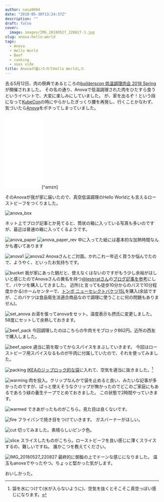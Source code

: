 ```yaml
---
author: nasa9084
date: "2018-05-30T13:24:37Z"
description: ""
draft: false
cover:
  image: images/IMG_20180527_220827-1.jpg
slug: anova-hello-world
tags:
  - Anova
  - Hello World
  - Beef
  - cooking
  - sous vide
title: Anovaが届いたのでHello Worldした
---
```



去る5月12日、肉の祭典であるところの[builderscon 低温調理肉会 2018 Spring](https://medium.com/@lestrrat/builderscon-%E4%BD%8E%E6%B8%A9%E8%AA%BF%E7%90%86%E8%82%89%E4%BC%9A-2018-spring-8c09ea955372)が開催されました。
その名の通り、Anovaで低温調理された肉をひたすら食うというイベントで、大変に楽しみにしていました。
が、家を出るぞ！という段になって[KubeCon](/i-went-to-kubecon-cloudnativecon-eu-2018/)の時にやらかしたぎっくり腰を再発し、行くことかなわず、気づいたら[Anova](https://amzn.to/2IXM4Gc)をポチってしまっていました。

<iframe style="width:120px;height:240px;" marginwidth="0" marginheight="0" scrolling="no" frameborder="0" src="//rcm-fe.amazon-adsystem.com/e/cm?lt1=_blank&bc1=000000&IS2=1&bg1=FFFFFF&fc1=000000&lc1=0000FF&t=nasa9084-22&o=9&p=8&l=as4&m=amazon&f=ifr&ref=as_ss_li_til&asins=B00XV556OQ&linkId=1a430911d48ae55d1c7045f4c8dc0b6f"></iframe>[^amzn]

そのAnovaが我が家に届いたので、真空低温調理のHello Worldとも言えるローストビーフをつくりました。

![anova_box](images/IMG_20180526_155448.jpg)

ネット上でブログ記事とか見てると、筒状の箱に入っている写真も多いのですが、最近は普通の箱に入ってくるようです。

![anova_paper](images/IMG_20180526_155529.jpg)
![anova_paper_rev](images/IMG_20180526_155548.jpg)
中に入ってた紙には基本的な加熱時間なんかも書いてあります

![anova1](images/IMG_20180526_155614.jpg)
![anova2](images/IMG_20180526_155705.jpg)
Anovaさんとご対面。かれこれ一年近く買うか悩んでたので、ようやく、といったお気持ちです。

![bucket](images/IMG_20180526_184843.jpg)
我が家にあった鍋だと、使えなくはないのですがもう少し余裕がほしいと感じたのでAnovaさんの異名を持つ[@lestrratさん](https://twitter.com/lestrrat)の[ブログ記事を参考](https://medium.com/makisanch/%E3%83%91%E3%83%B3%E3%83%89%E3%83%A9%E3%81%AE%E7%AE%B1-anova%E3%81%AB%E3%82%88%E3%82%8B%E4%BD%8E%E6%B8%A9%E8%AA%BF%E7%90%86-%E3%82%92%E9%96%8B%E3%81%91%E3%81%9F-a619877bd388)にして、バケツを購入してきました。
近所(と言っても徒歩10分からのバスで10分程度かかる)ホームセンターで、[トンボ ニューセレクトバケツ15L](https://amzn.to/2slSuDG)を購入(余談ですが、このバケツは食品衛生法適合商品なので調理に使うことに何の問題もありません)。

![set_anova](images/IMG_20180526_185535.jpg)
お湯を張ってanovaをセット。温度表示も摂氏に変更しました。
58度にセットして余熱しておきます。

![beef_pack](images/IMG_20180526_185617.jpg)
今回調理したのはこちらの牛肉モモブロック862円。近所の西友で購入しました。

![beef_spice](images/IMG_20180526_190114.jpg)
適当に筋を取ってからスパイスをまぶしていきます。
今回はローストビーフ用スパイスなるものが牛肉に付属していたので、それを使ってみました。

![packing](images/IMG_20180526_190535.jpg)
[IKEAのジップロック的な袋](https://www.ikea.com/jp/ja/catalog/products/60340412/)に入れて、空気を適当に抜きました。[^air]

![warming](images/IMG_20180526_200038.jpg)
肉を投入。クリップなんかで袋を止めると良い、みたいな記事が多かったのですが、ぱっと使えそうなクリップが無かったのでどこのご家庭にもあるであろう緑の養生テープでとめておきました。
この状態で2時間やっていきます。

![warmed](images/IMG_20180526_220439.jpg)
できあがったものがこちら。見た目は良くないです。

![fire](images/IMG_20180526_221028.jpg)
フライパンで焼き目をつけていきます。
ガスバーナーがほしい。

![cut](images/IMG_20180527_110415.jpg)
切ってみました。素晴らしいピンク色。

![slice](images/IMG_20180527_110802.jpg)
スライスしたものがこちら。ローストビーフを良い感じに薄くスライスするの、難しいですね。
誰かこつを教えてください。

![IMG_20180527_220827](images/IMG_20180527_220827.jpg)
最終的に御飯の上でドーンな感じになりました。
温玉もanovaでやったやつ。ちょっと堅かった気がします。

おいしかった。

[^amzn]: 私はAmazonからではなく、[公式](https://anovaculinary.com/)から買いました。公式からの方が安かったので。
[^air]: 袋を水につけて(水が入らないように)、空気を抜くとそこそこ真空っぽい感じになります。

